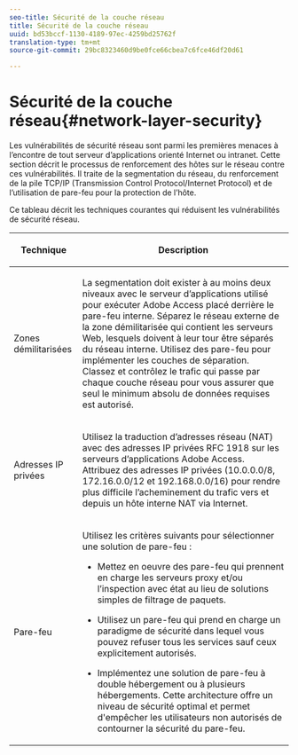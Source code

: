 ```yaml
---
seo-title: Sécurité de la couche réseau
title: Sécurité de la couche réseau
uuid: bd53bccf-1130-4189-97ec-4259bd25762f
translation-type: tm+mt
source-git-commit: 29bc8323460d9be0fce66cbea7c6fce46df20d61

---
```



# Sécurité de la couche réseau{#network-layer-security}

Les vulnérabilités de sécurité réseau sont parmi les premières menaces à l’encontre de tout serveur d’applications orienté Internet ou intranet. Cette section décrit le processus de renforcement des hôtes sur le réseau contre ces vulnérabilités. Il traite de la segmentation du réseau, du renforcement de la pile TCP/IP (Transmission Control Protocol/Internet Protocol) et de l’utilisation de pare-feu pour la protection de l’hôte.

Ce tableau décrit les techniques courantes qui réduisent les vulnérabilités de sécurité réseau.

<table frame="all" colsep="1" rowsep="1" class="+ topic/table adobe-d/table " id="table-djf-lhz-n4"> 
 <thead class="- topic/thead "> 
  <tr rowsep="1" class="- topic/row "> 
   <th colname="1" class="- topic/entry entry"> <p class="- topic/p ">Technique </p> </th> 
   <th colname="2" class="- topic/entry entry"> <p class="- topic/p ">Description </p> </th> 
  </tr> 
 </thead>
 <tbody class="- topic/tbody "> 
  <tr rowsep="1" class="- topic/row "> 
   <td colname="1" class="- topic/entry "> <p class="- topic/p ">Zones démilitarisées </p> </td> 
   <td colname="2" class="- topic/entry "> <p class="- topic/p ">La segmentation doit exister à au moins deux niveaux avec le serveur d’applications utilisé pour exécuter Adobe Access placé derrière le pare-feu interne. Séparez le réseau externe de la zone démilitarisée qui contient les serveurs Web, lesquels doivent à leur tour être séparés du réseau interne. Utilisez des pare-feu pour implémenter les couches de séparation. Classez et contrôlez le trafic qui passe par chaque couche réseau pour vous assurer que seul le minimum absolu de données requises est autorisé. </p> </td> 
  </tr> 
  <tr rowsep="1" class="- topic/row "> 
   <td colname="1" class="- topic/entry "> <p class="- topic/p ">Adresses IP privées </p> </td> 
   <td colname="2" class="- topic/entry "> <p class="- topic/p ">Utilisez la traduction d’adresses réseau (NAT) avec des adresses IP privées RFC 1918 sur les serveurs d’applications Adobe Access. Attribuez des adresses IP privées (10.0.0.0/8, 172.16.0.0/12 et 192.168.0.0/16) pour rendre plus difficile l’acheminement du trafic vers et depuis un hôte interne NAT via Internet. </p> </td> 
  </tr> 
  <tr rowsep="0" class="- topic/row "> 
   <td colname="1" class="- topic/entry "> <p class="- topic/p ">Pare-feu </p> </td> 
   <td colname="2" class="- topic/entry "> <p class="- topic/p ">Utilisez les critères suivants pour sélectionner une solution de pare-feu : </p> <p class="- topic/p "> 
     <ul class="- topic/ul " id="ul-wjf-lhz-n4"> 
      <li class="- topic/li " id="li-8031632160F44037B092988183139202"> <p class="- topic/p ">Mettez en oeuvre des pare-feu qui prennent en charge les serveurs proxy et/ou l’inspection avec état au lieu de solutions simples de filtrage de paquets. </p> </li> 
      <li class="- topic/li " id="li-B65CBB92113E4503B79EB194C34FCA50"> <p class="- topic/p ">Utilisez un pare-feu qui prend en charge un paradigme de sécurité dans lequel vous pouvez refuser tous les services sauf ceux explicitement autorisés. </p> </li> 
      <li class="- topic/li " id="li-5CE4C7B65D84410DB4BE966FD8922993"> <p class="- topic/p ">Implémentez une solution de pare-feu à double hébergement ou à plusieurs hébergements. Cette architecture offre un niveau de sécurité optimal et permet d'empêcher les utilisateurs non autorisés de contourner la sécurité du pare-feu. </p> </li> 
     </ul> </p> </td> 
  </tr> 
 </tbody> 
</table>


